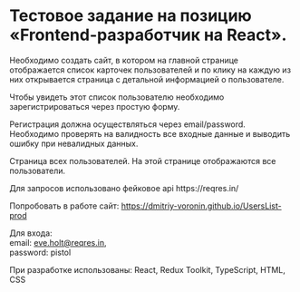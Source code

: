 <h1>Тестовое задание на позицию «Frontend-разработчик на React».</h1>
<p>Необходимо создать сайт, в котором на главной странице отображается список карточек пользователей и по клику на каждую из них открывается страница с детальной информацией о пользователе. </p>
<p>Чтобы увидеть этот список пользователю необходимо зарегистрироваться через простую форму.</p> 
<p>Регистрация должна осуществляться через email/password. Необходимо проверять на валидность все входные данные и выводить ошибку при невалидных данных.</p>
<p>Страница всех пользователей. На этой странице отображаются все пользователи.</p> 
<p>Для запросов использовано фейковое api https://reqres.in/</p>

Попробовать в работе сайт: https://dmitriy-voronin.github.io/UsersList-prod

Для входа:</br>
email: eve.holt@reqres.in,</br>
password: pistol

При разработке использованы: React, Redux Toolkit, TypeScript, HTML, CSS
